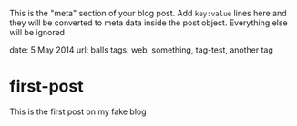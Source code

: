 This is the "meta" section of your blog post. Add `key:value` lines here and they will be converted to meta data inside the post object. Everything else will be ignored

date: 5 May 2014
url: balls
tags: web, something, tag-test, another tag

# first-post

This is the first post on my fake blog